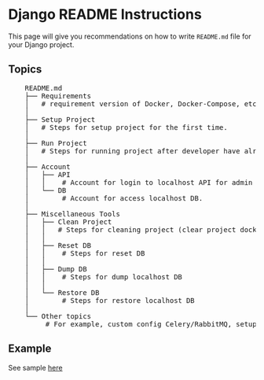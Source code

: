 # Django README Instructions

This page will give you recommendations on how to write `README.md` file for your Django project.

## Topics

<pre>
    README.md
    ├── Requirements
    │   # requirement version of Docker, Docker-Compose, etc.
    │
    ├── Setup Project
    │   # Steps for setup project for the first time.
    │
    ├── Run Project
    │   # Steps for running project after developer have already setup the project.
    │
    ├── Account
    │   ├── API
    │   │    # Account for login to localhost API for admin and regular user
    │   └── DB
    │        # Account for access localhost DB.
    │
    ├── Miscellaneous Tools
    │   ├── Clean Project
    │   │   # Steps for cleaning project (clear project docker image/containers, reset db)
    │   │
    │   ├── Reset DB
    │   │    # Steps for reset DB
    │   │
    │   ├── Dump DB
    │   │    # Steps for dump localhost DB
    │   │
    │   └── Restore DB
    │        # Steps for restore localhost DB
    │
    └── Other topics
         # For example, custom config Celery/RabbitMQ, setup some complex data, etc.
</pre>

## Example

See sample [here](./sample.md)

